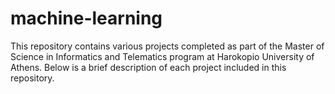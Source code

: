 # machine-learning

This repository contains various projects completed as part of the Master of Science in Informatics and Telematics program at Harokopio University of Athens. Below is a brief description of each project included in this repository.
